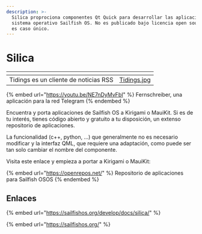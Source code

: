 ```yaml
---
description: >-
  Silica proprociona componentes Qt Quick para desarrollar las aplicaciones del
  sistema operativo Sailfish OS. No es publicado bajo licencia open source, pero
  es caso único.
---
```


# Silica

<table data-card-size="large" data-view="cards"><thead><tr><th></th><th data-hidden data-card-cover data-type="files"></th></tr></thead><tbody><tr><td>Tidings es un cliente de noticias RSS</td><td><a href="../../.gitbook/assets/Tidings.jpg">Tidings.jpg</a></td></tr></tbody></table>

{% embed url="https://youtu.be/NE7nDyMvFbI" %}
Fernschreiber, una aplicación para la red Telegram
{% endembed %}

Encuentra y porta aplicaciones de Sailfish OS a Kirigami o MauiKit. Si es de tu interés, tienes código abierto y gratuito a tu disposición, un extenso repositorio de aplicaciones.

La funcionalidad (c++, python, ...) que generalmente no es necesario modificar y la interfaz QML, que requiere una adaptación, como puede ser tan solo cambiar el nombre del componente.

Visita este enlace y empieza a portar a Kirigami o MauiKit:

{% embed url="https://openrepos.net/" %}
Repositorio de aplicaciones para Sailfish OSOS
{% endembed %}

## Enlaces

{% embed url="https://sailfishos.org/develop/docs/silica/" %}

{% embed url="https://sailfishos.org/" %}
